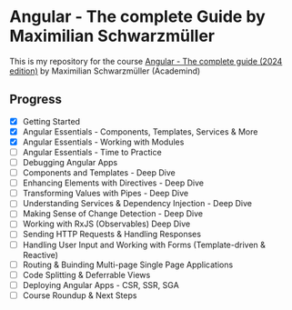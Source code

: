 # Angular - The complete Guide by Maximilian Schwarzmüller

This is my repository for the course [Angular - The complete guide (2024 edition)]((https://www.udemy.com/course/the-complete-guide-to-angular-2)) by Maximilian Schwarzmüller (Academind)

## Progress

- [x] Getting Started
- [x] Angular Essentials - Components, Templates, Services & More
- [x] Angular Essentials - Working with Modules
- [ ] Angular Essentials - Time to Practice
- [ ] Debugging Angular Apps
- [ ] Components and Templates - Deep Dive
- [ ] Enhancing Elements with Directives - Deep Dive
- [ ] Transforming Values with Pipes - Deep Dive
- [ ] Understanding Services & Dependency Injection - Deep Dive
- [ ] Making Sense of Change Detection - Deep Dive
- [ ] Working with RxJS (Observables) Deep Dive
- [ ] Sending HTTP Requests & Handling Responses
- [ ] Handling User Input and Working with Forms (Template-driven & Reactive)
- [ ] Routing & Buinding Multi-page Single Page Applications
- [ ] Code Splitting & Deferrable Views
- [ ] Deploying Angular Apps - CSR, SSR, SGA
- [ ] Course Roundup & Next Steps
